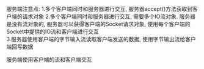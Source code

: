 服务端注意点:
	1.多个客户端同时和服务器进行交互, 服务器accept()方法获取到客户端的请求对象
	2.多个客户端同时和服务器进行交互, 需要多个IO流对象. 
		服务器是没有流对象的, 服务器可以获得客户端的Socket请求对象, 使用每个客户端的Socket中提供的IO流和客户端进行交互	
	3.服务器使用客户端的字节输入流读取客户端发送的数据, 使用字节输出流给客户端回写数据
	
服务端使用客户端的流和客户端交互
